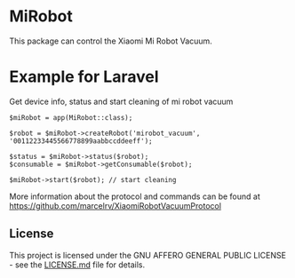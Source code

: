# MiRobot
This package can control the Xiaomi Mi Robot Vacuum.

# Example for Laravel
Get device info, status and start cleaning of mi robot vacuum

    $miRobot = app(MiRobot::class);
    
    $robot = $miRobot->createRobot('mirobot_vacuum', '00112233445566778899aabbccddeeff');
    
    $status = $miRobot->status($robot);
    $consumable = $miRobot->getConsumable($robot);
    
    $miRobot->start($robot); // start cleaning
    
 
More information about the protocol and commands can be found at
https://github.com/marcelrv/XiaomiRobotVacuumProtocol

## License

This project is licensed under the GNU AFFERO GENERAL PUBLIC LICENSE - see the [LICENSE.md](/LICENSE.md) file for details.

